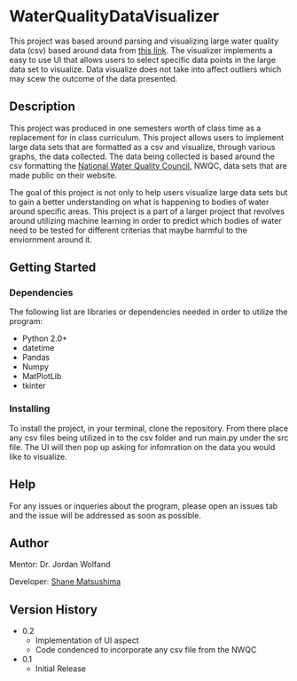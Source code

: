 # WaterQualityDataVisualizer
This project was based around parsing and visualizing large water quality data (csv) based around data from 
[this link](https://www.waterqualitydata.us/). The visualizer implements a easy to use UI that allows users to select specific 
data points in the large data set to visualize. Data visualize does not take into affect outliers which may scew the outcome of the data presented. 

## Description
This project was produced in one semesters worth of class time as a replacement for in class curriculum. This project allows users to implement large data sets that are formatted as a csv and visualize, through various graphs, the data collected. The data being collected is based around the csv formatting the [National Water Quality Council](https://www.waterqualitydata.us/), NWQC, data sets that are made public on their website. 

The goal of this project is not only to help users visualize large data sets but to gain a better understanding on what is happening to bodies of water around specific areas. This project is a part of a larger project that revolves around utilizing machine learning in order to predict which bodies of water need to be tested for different criterias that maybe harmful to the enviornment around it. 

## Getting Started

### Dependencies
The following list are libraries or dependencies needed in order to utilize the program:

* Python 2.0+
* datetime
* Pandas 
* Numpy 
* MatPlotLib
* tkinter

### Installing

To install the project, in your terminal, clone the repository. From there place any csv files being utilized in to the csv folder and run main.py under the src file. The UI will then pop up asking for infomration on the data you would like to visualize. 

## Help

For any issues or inqueries about the program, please open an issues tab and the issue will be addressed as soon as possible. 

## Author

Mentor: Dr. Jordan Wolfand

Developer: [Shane Matsushima](https://github.com/ShaneMatsushima)


## Version History
* 0.2
    * Implementation of UI aspect
    * Code condenced to incorporate any csv file from the NWQC
* 0.1
    * Initial Release

 
